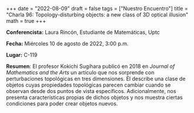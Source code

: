 +++
date  = "2022-08-09"
draft = false
tags  = ["Nuestro Encuentro"]
title = "Charla 96: Topology-disturbing objects: a new class of 3D optical illusion"
math  = true
+++

**Conferencista:** Laura Rincón, Estudiante de Matemáticas, Uptc

**Fecha:** Miércoles 10  de agosto de 2022, 3:00 p.m.

**Lugar:** C-119 

**Resumen**: El profesor Kokichi Sugihara publicó en 2018 en *Journal of Mathematics and the Arts* un artículo que nos sorprende con perturbaciones topológicas en tres dimensiones. Él describe una clase de objetos cuyas propiedades topológicas parecen cambiar cuando se observan desde dos puntos de vista específicos. Adicionalmente, nos presenta características propias de dichos objetos y nos muestra ciertas condiciones para poder crear objetos nuevos.
